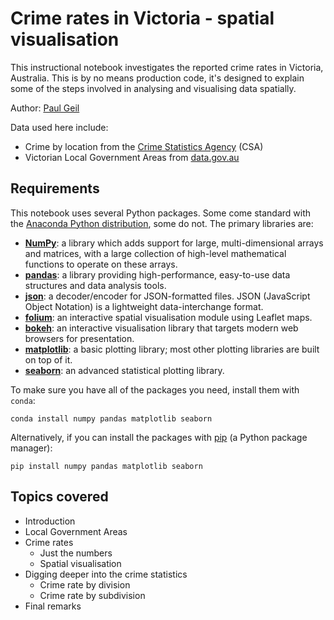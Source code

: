 # Crime rates in Victoria - spatial visualisation

This instructional notebook investigates the reported crime rates in Victoria, Australia. This is by no means production code, it's designed to explain some of the steps involved in analysing and visualising data spatially.

Author: [Paul Geil](http://www.ph.unimelb.edu.au/~geilp/index.html)

Data used here include:

- Crime by location from the [Crime Statistics Agency](https://www.crimestatistics.vic.gov.au/) (CSA)
- Victorian Local Government Areas from [data.gov.au](https://data.gov.au/dataset/vic-local-government-areas-psma-administrative-boundaries)

## Requirements

This notebook uses several Python packages. Some come standard with the [Anaconda Python distribution](http://continuum.io/downloads), some do not. The primary libraries are:

* **[NumPy](http://www.numpy.org/)**: a library which adds support for large, multi-dimensional arrays and matrices, with a large collection of high-level mathematical functions to operate on these arrays.
* **[pandas](https://pandas.pydata.org/)**: a library providing high-performance, easy-to-use data structures and data analysis tools.
* **[json](https://www.json.org/)**: a decoder/encoder for JSON-formatted files. JSON (JavaScript Object Notation) is a lightweight data-interchange format.
* **[folium](https://folium.readthedocs.io/en/latest/)**: an interactive spatial visualisation module using Leaflet maps.
* **[bokeh](https://bokeh.pydata.org/en/latest/)**: an interactive visualisation library that targets modern web browsers for presentation.
* **[matplotlib](https://matplotlib.org/)**: a basic plotting library; most other plotting libraries are built on top of it.
* **[seaborn](https://seaborn.pydata.org/)**: an advanced statistical plotting library.

To make sure you have all of the packages you need, install them with `conda`:

    conda install numpy pandas matplotlib seaborn

Alternatively, if you can install the packages with [pip](https://pip.pypa.io/en/stable/installing/) (a Python package manager):

    pip install numpy pandas matplotlib seaborn

## Topics covered

- Introduction
- Local Government Areas
- Crime rates
    - Just the numbers
    - Spatial visualisation
- Digging deeper into the crime statistics
    - Crime rate by division
    - Crime rate by subdivision
- Final remarks